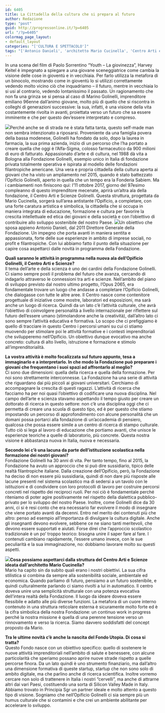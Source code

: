 ```yaml
---
id: 6405
title: La Cittadella della cultura che si prepara al futuro
author: Redazione
type: "post"
guid: http://progressonline.it/?p=6405
url: "/?p=6405"
colormag_page_layout:
- default_layout
categories: "['CULTURA E SPETTACOLO']"
tags: "['Antonio Danieli', 'architetto Mario Cucinella', 'Centro Arti e Scienze', 'Fondazione', 'Fondazione Golinelli', 'Fondo Utopia', 'Golinelli', 'Opificio Golinelli']"
---
```


In una scena del film di Paolo Sorrentino “Youth – La giovinezza”, Harvey Keitel è impegnato a spiegare a una giovane sceneggiatrice come cambia la visione delle cose in gioventù e in vecchiaia. Per farlo utilizza la metafora di un binocolo, mostrando come in gioventù lo si utilizzi correttamente vedendo molto vicino ciò che inquadriamo – il futuro, mentre in vecchiaia lo si usi al contrario, vedendo lontanissimo il passato. Un ragionamento che non fa una grinza se si pensa al caso di Marino Golinelli, imprenditore emiliano 96enne dall’animo giovane, molto più di quello che si riscontra in colleghi di generazioni successive: la sua, infatti, è una visione della vita costantemente rivolta in avanti, proiettata verso un futuro che sa essere imminente e che per questo dev’essere interpretato e compreso.

![](https://progressonline.it/wp-content/uploads/2017/10/MarinoGolinelli2_phGiovanniBortolani-300x200.jpg)Perché anche se di strada ne è stata fatta tanta, questo self-made man non sembra intenzionato a riposarsi. Proveniente da una famiglia povera della bassa modenese, Golinelli ha fondato da solo, dopo la laurea in farmacia, la sua prima azienda, inizio di un percorso che l’ha portato a creare quella che oggi è l’Alfa-Sigma, colosso farmaceutico da 900 milioni di euro di fatturato. Appassionato d’arte e di cultura, nel 1988 dà vita a Bologna alla Fondazione Golinelli, esempio unico in Italia di fondazione privata totalmente operativa e ispirata al modello delle fondazioni filantropiche americane. Una vera e propria cittadella della cultura aperta ai giovani che ha visto un ampliamento nel 2015, quando è stato battezzato l’Opificio Golinelli, aperto in quella che un tempo era la Fonderia Sabiem. Ma i cambiamenti non finiscono qui: l’11 ottobre 2017, giorno del 97esimo compleanno di questo imprenditore mecenate, aprirà un’altra ala della fondazione, il Centro Arti e Scienze Golinelli. Questa struttura, progettata da Mario Cucinella, sorgerà sull’area antistante l’Opificio, a completare, con una forte caratura artistica e simbolica, la cittadella che si occupa in maniera integrata di educazione, formazione e cultura per favorire la crescita intellettuale ed etica dei giovani e della società e con l’obiettivo di contribuire allo sviluppo sostenibile del nostro Paese. ![](https://progressonline.it/wp-content/uploads/2017/10/Antonio-Danieli-2-300x200.jpg)Un obiettivo che sposa appieno Antonio Danieli, dal 2011 Direttore Generale della Fondazione. Un impegno che porta avanti in maniera sentita e appassionata, forte delle sue esperienze in ambito di imprese sociali, no profit e filantropiche. Con lui abbiamo fatto il punto della situazione per capire cosa aspettarci dalle novità in programma della Fondazione.

**Quali saranno le attività in programma nella nuova ala dell’Opificio Golinelli, il Centro Arti e Scienze?**  
Il tema dell’arte e della scienza è uno dei cardini della Fondazione Golinelli. Ci siamo sempre posti il problema del futuro che avanza, cercando di indagarlo attraverso le connessioni tra arti e scienze. Nell’ambito del piano di sviluppo previsto dal nostro ultimo progetto, l’Opus 2065, era fondamentale trovare un luogo che andasse a completare l’Opificio Golinelli, che dialogasse con tutte le altre aree. Il Centro nasce come contenitore progettuale di iniziative come mostre, laboratori ed esposizioni, ma sarà anche un luogo di ricerca. Quindi da un lato c’è l’attività culturale, che avrà l’obiettivo di coinvolgere personalità a livello internazionale per riflettere sul futuro dell’essere umano (stimolandone anche la creatività), dall’altro lato ci sono sempre l’attività educativa e formativa. Lo scopo che ci prefiggiamo è quello di tracciare in questo Centro i percorsi umani su cui ci stiamo muovendo per stimolare poi le attività formative e i contesti imprenditoriali che svilupperemo nell’Opificio. Un obiettivo dunque evocativo ma anche concreto: cultura di alto livello, istruzione e formazione e stimolo all’imprenditorialità.

**La vostra attività è molto focalizzata sul futuro appunto, tesa a immaginarlo e a interpretarlo. In che modo la Fondazione può preparare i giovani che frequentano i suoi spazi ad affrontarlo al meglio?**  
Ci sono due dimensioni: quella della ricerca e quella della formazione. Per noi sono strettamente interconnesse. La Fondazione ha una serie di attività che riguardano dai più piccoli ai giovani universitari. Cerchiamo di accompagnare la crescita di questi ragazzi. L’attività di ricerca che facciamo ha per noi quasi l’obiettivo di codificare una nuova disciplina. Nel campo dell’arte e scienza stavamo aspettando il tempo giusto per creare un dottorato di ricerca in questo settore: non c’è una disciplina oggi che ci permetta di creare una scuola di questo tipo, ed è per questo che stiamo impostando un percorso di approfondimento con alcune personalità che un domani possa portarci alla fondazione di un’accademia di pensiero, qualcosa che possa essere simile a un centro di ricerca di stampo culturale. Tutto ciò si lega al lavoro di educazione che portiamo avanti, che unisce le esperienze teoriche a quelle di laboratorio, più concrete. Questa nostra visione è abbastanza nuova in Italia, nuova e necessaria.

**Secondo lei c’è una lacuna da parte dell’istituzione scolastica nella formazione dei nostri giovani?**  
Fondazione Golinelli ha 30 anni di vita. Per tanto tempo, fino al 2015, la Fondazione ha avuto un approccio che si può dire sussidiario, tipico delle realtà filantropiche italiane. Dalla creazione dell’Opificio, però, la Fondazione ha deciso di non essere più sussidiaria, quindi di non dare più risposte alle lacune presenti nel sistema scolastico ma di sedersi a un tavolo con le istituzioni e di condividere con loro protocolli di lavoro per costruire percorsi concreti nel rispetto dei reciproci ruoli. Per noi ciò è fondamentale perché riteniamo di poter agire positivamente nel rispetto della dialettica pubblico-privato per lo sviluppo del nostro Paese. Inoltre, come Golinelli dice da 30 anni, ci si è resi conto che era necessario far evolvere il modo di insegnare che viene portato avanti da decenni. Entro nel merito dei contenuti più che altro: penso ad esempio all’importanza di divulgare la cultura digitale. Anche gli insegnanti devono evolvere, sebbene ce ne siano tanti meritevoli, che devono essere supportati e aiutati. Forse direi che l’approccio scolastico tradizionale è un po’ troppo teorico: bisogna unire il saper fare al fare. I contenuti cambiano rapidamente, l’essere umano invece, con le sue peculiarità e la sua immaginazione, no: dobbiamo lavorare molto su questi aspetti.

**![](https://progressonline.it/wp-content/uploads/2017/10/MCA_GOL_ing_night_render-Engram-Studio-300x300.jpg)Cosa possiamo aspettarci dalla struttura del Centro Arti e Scienze ideata dall’architetto Mario Cucinella?**  
Mario ha capito sin da subito quali erano i nostri obiettivi. La sua cifra stilistica si combina da sempre alla sostenibilità sociale, ambientale ed economica. Quando parliamo di futuro, pensiamo a un futuro sostenibile, e quindi culturalmente parlando ci siamo rivolti a lui in automatico. Il centro doveva unire una semplicità strutturale con una potenza evocativa dell’intera realtà della Fondazione. Il luogo da ideare doveva essere flessibile e adatto alle più diverse funzioni. La metafora di un cuore interno contenuto in una struttura reticolare esterna è sicuramente molto forte ed è la cifra simbolica della nostra Fondazione: un continuo work in progress perché la nostra missione è quella di una perenne tensione verso un rinnovamento e verso la ricerca. Siamo davvero soddisfatti del concept proposto da Mario.

**Tra le ultime novità c’è anche la nascita del Fondo Utopia. Di cosa si tratta?**  
Questo Fondo nasce con un obiettivo specifico: quello di sostenere le nuove attività imprenditoriali nell’ambito di salute e benessere, con alcune particolarità che speriamo possano aprire nuove strade rispetto a quelle percorse finora. Da un lato quindi è uno strumento finanziario, ma dall’altro una dimensione formativa di queste startup, startup che non sono solo di ambito digitale, ma che parlino anche di ricerca scientifica. Inoltre vorremo cercare non solo di trattenere in Italia i nostri “cervelli”, ma anche di attrarne altri dai vari Paesi, costituendo una sorta di Silicon Valley Made in Italy. Abbiamo trovato in Principia Sgr un partner ideale e molto attento a questo tipo di visione. Sogniamo che nell’Opificio Golinelli ci sia sempre più un humus culturale che si contamini e che crei un ambiente abilitante per accelerare lo sviluppo.